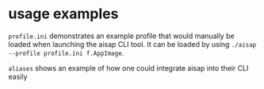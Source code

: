 # usage examples

`profile.ini` demonstrates an example profile that would manually be loaded
when launching the aisap CLI tool. It can be loaded by using
`./aisap --profile profile.ini f.AppImage`.

`aliases` shows an example of how one could integrate aisap into their CLI
easily
